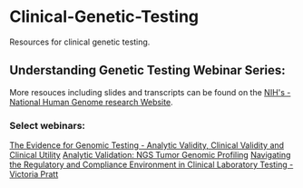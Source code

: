 # Clinical-Genetic-Testing
Resources for clinical genetic testing. 

## Understanding Genetic Testing Webinar Series:
More resouces including slides and transcripts can be found on the [NIH's - National Human Genome research Website](https://www.genome.gov/event-calendar/Webinars-for-Health-Insurers-Payers-Understanding-Genetic-Testing).
### Select webinars:
[The Evidence for Genomic Testing - Analytic Validity, Clinical Validity and Clinical Utility](https://www.youtube.com/watch?v=CXSJ9pRW1M0)
[Analytic Validation: NGS Tumor Genomic Profiling](https://www.youtube.com/watch?v=huHLR5qd4uA)
[Navigating the Regulatory and Compliance Environment in Clinical Laboratory Testing - Victoria Pratt](https://www.youtube.com/watch?v=YI8UaXQuG_I)
